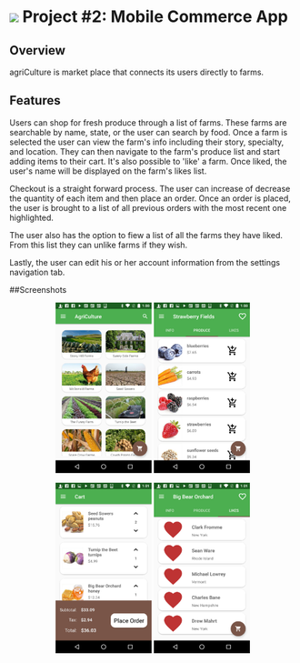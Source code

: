﻿# ![](https://ga-dash.s3.amazonaws.com/production/assets/logo-9f88ae6c9c3871690e33280fcf557f33.png) Project #2: Mobile Commerce App

## Overview
agriCulture is market place that connects its users directly to farms.
## Features
Users can shop for fresh produce through a list of farms. These farms are searchable by name, state, or the user can search by food. 
Once a farm is selected the user can view the farm's info including their story, specialty, and location. They can then navigate to the farm's produce list and start adding items to their cart.
It's also possible to 'like' a farm. Once liked, the user's name will be displayed on the farm's likes list.

Checkout is a straight forward process. The user can increase of decrease the quantity of each item and then place an order.
Once an order is placed, the user is brought to a list of all previous orders with the most recent one highlighted.

The user also has the option to fiew a list of all the farms they have liked. From this list they can unlike farms if they wish.

Lastly, the user can edit his or her account information from the settings navigation tab.

##Screenshots

<p align="center">
  <img src="screenshots/one.png" height="300px" /> <img src="screenshots/two.png" height="300px" />
</p>
<p align="center">
  <img src="screenshots/three.png" height="300px" /> <img src="screenshots/four.png" height="300px" />
</p>


